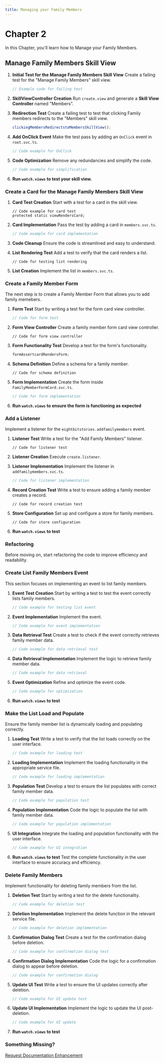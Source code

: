 ```yaml
---
title: Managing your Family Members
---
```

# Chapter 2
In this Chapter, you'll learn how to Manage your Family Members.

## Manage Family Members Skill View
1. **Initial Test for the Manage Family Members Skill View**
Create a failing test for the "Manage Family Members" skill view.
   ```typescript
   // Example code for failing test
   ```

2. **SkillViewController Creation**
Run `create.view` and generate a **Skill View Controller** named "Members".

3. **Redirection Test**
Create a failing test to test that clicking Family members redirects to the "Members" skill view.
   ```typescript
   clickingMembersRedirectstoMembersSkillView();
   ```

4. **Add OnClick Event**
Make the test pass by adding an `OnClick` event in `root.svc.ts`.
   ```typescript
   // Code example for OnClick
   ```

5. **Code Optimization**
Remove any redundancies and simplify the code.
   ```typescript
   // Code example for simplification
   ```

6. **Run `watch.views` to test your skill view.**

### Create a Card for the Manage Family Members Skill View
1. **Card Test Creation**
 Start with a test for a card in the skill view.
   ```
   // Code example for card test
   protected static viewRendersCard;
   ```

2. **Card Implementation**
Pass the test by adding a card in `members.svc.ts`.
   ```typescript
   // Code example for card implementation
   ```

3. **Code Cleanup**
Ensure the code is streamlined and easy to understand.

4. **List Rendering Test**
Add a test to verify that the card renders a list.
   ```
   // Code for testing list rendering
   ```

5. **List Creation**
Implement the list in `members.svc.ts`.

### Create a Family Member Form
The next step is to create a Family Member Form that allows you to add family memebers.

1. **Form Test**
Start by writing a test for the form card view controller.
   ```typescript
   // Code for form test
   ```

2. **Form View Controller**
Create a family member form card view controller.
   ```
   // Code for form view controller
   ```

3. **Form Functionality Test**
Develop a test for the form's functionality.
   ```typescript
   formAssertcardRendersForm;
   ```

4. **Schema Definition**
Define a schema for a family member.
   ```
   // Code for schema definition
   ```

5. **Form Implementation**
Create the form inside `FamilyMemberFormCard.svc.ts`.
   ```typescript
   // Code for form implementation
   ```

6. **Run `watch.views` to ensure the form is functioning as expected**

### Add a Listener
Implement a listener for the `eightbitstories.addfamilymembers` event.

1. **Listener Test**
Write a test for the "Add Family Members" listener.
   ```
   // Code for listener test
   ```

2. **Listener Creation**
Execute `create.listener`.

3. **Listener Implementation**
Implement the listener in `addfamilymembers.svc.ts`.
   ```typescript
   // Code for listener implementation
   ```

4. **Record Creation Test**
Write a test to ensure adding a family member creates a record.
   ```
   // Code for record creation test
   ```

5. **Store Configuration**
 Set up and configure a store for family members.
   ```
   // Code for store configuration
   ```
6. **Run `watch.views` to test**

### Refactoring 
Before moving on, start refactoring the code to improve efficiency and readability.

### Create List Family Members Event
This section focuses on implementing an event to list family members.

1. **Event Test Creation**
 Start by writing a test to test the event correctly lists family members.
   ```typescript
   // Code example for testing list event
   ```

2. **Event Implementation**
 Implement the event.
   ```typescript
   // Code example for event implementation
   ```

3. **Data Retrieval Test**
 Create a test to check if the event correctly retrieves family member data.
   ```typescript
   // Code example for data retrieval test
   ```

4. **Data Retrieval Implementation**
 Implement the logic to retrieve family member data.
   ```typescript
   // Code example for data retrieval
   ```

5. **Event Optimization**
 Refine and optimize the event code.
   ```typescript
   // Code example for optimization
   ```

6. **Run `watch.views` to test**

### Make the List Load and Populate
Ensure the family member list is dynamically loading and populating correctly.

1. **Loading Test**
 Write a test to verify that the list loads correctly on the user interface.
   ```typescript
   // Code example for loading test
   ```

2. **Loading Implementation**
 Implement the loading functionality in the appropriate service file.
   ```typescript
   // Code example for loading implementation
   ```

3. **Population Test**
 Develop a test to ensure the list populates with correct family member data.
   ```typescript
   // Code example for population test
   ```

4. **Population Implementation**
 Code the logic to populate the list with family member data.
   ```typescript
   // Code example for population implementation
   ```

5. **UI Integration**
 Integrate the loading and population functionality with the user interface.
   ```typescript
   // Code example for UI integration
   ```

6. **Run `watch.views` to test**
 Test the complete functionality in the user interface to ensure accuracy and efficiency.

### Delete Family Members
Implement functionality for deleting family members from the list.

1. **Deletion Test**
 Start by writing a test for the delete functionality.
   ```typescript
   // Code example for deletion test
   ```

2. **Deletion Implementation**
 Implement the delete function in the relevant service file.
   ```typescript
   // Code example for deletion implementation
   ```

3. **Confirmation Dialog Test**
 Create a test for the confirmation dialog before deletion.
   ```typescript
   // Code example for confirmation dialog test
   ```

4. **Confirmation Dialog Implementation**
 Code the logic for a confirmation dialog to appear before deletion.
   ```typescript
   // Code example for confirmation dialog
   ```

5. **Update UI Test**
 Write a test to ensure the UI updates correctly after deletion.
   ```typescript
   // Code example for UI update test
   ```

6. **Update UI Implementation**
 Implement the logic to update the UI post-deletion.
   ```typescript
   // Code example for UI update
   ```

7. **Run `watch.views` to test**

### Something Missing?

<div class="grid-buttons">
    <a class="btn" href="https://forms.gle/2ZMtwUxg1egV8sHT8">Request Documentation Enhancement</a>
</div>